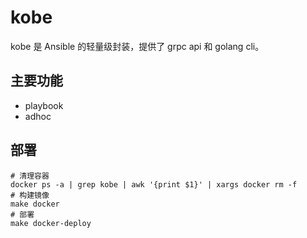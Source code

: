 # kobe

kobe 是 Ansible 的轻量级封装，提供了 grpc api 和 golang cli。

## 主要功能

- playbook
- adhoc

## 部署
```shell
# 清理容器
docker ps -a | grep kobe | awk '{print $1}' | xargs docker rm -f
# 构建镜像
make docker
# 部署 
make docker-deploy
```

 
